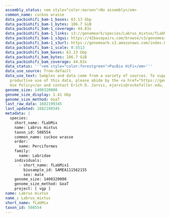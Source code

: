 ```yaml
---
assembly_status: <em style="color:maroon">No assembly</em>
common_name: cuckoo wrasse
data_pacbiohifi_bam-1_bases: 63.13 Gbp
data_pacbiohifi_bam-1_bytes: 106.7 GiB
data_pacbiohifi_bam-1_coverage: 44.83x
data_pacbiohifi_bam-1_links: s3://genomeark/species/Labrus_mixtus/fLabMix1/genomic_data/pacbio_hifi/<br>
data_pacbiohifi_bam-1_s3gui: https://42basepairs.com/browse/s3/genomeark/species/Labrus_mixtus/fLabMix1/genomic_data/pacbio_hifi/
data_pacbiohifi_bam-1_s3url: https://genomeark.s3.amazonaws.com/index.html?prefix=species/Labrus_mixtus/fLabMix1/genomic_data/pacbio_hifi/
data_pacbiohifi_bam-1_scale: 0.5513
data_pacbiohifi_bam_bases: 63.13 Gbp
data_pacbiohifi_bam_bytes: 106.7 GiB
data_pacbiohifi_bam_coverage: 44.83x
data_status: '''<em style="color:forestgreen">PacBio HiFi</em>'''
data_use_source: from-default
data_use_text: Samples and data come from a variety of sources. To support fair and
  productive use of this data, please abide by the <a href="https://genome10k.soe.ucsc.edu/data-use-policies/">Data
  Use Policy</a> and contact Erich D. Jarvis, ejarvis@rockefeller.edu, with any questions.
genome_size: 1408320000
genome_size_display: 1.41 Gbp
genome_size_method: GoaT
last_raw_data: 1682199345
last_updated: 1682199345
metadata: |
  species:
    short_name: fLabMix
    name: Labrus mixtus
    taxon_id: 508554
    common_name: cuckoo wrasse
    order:
      name: Perciformes
    family:
      name: Labridae
    individuals:
      - short_name: fLabMix1
        biosample_id: SAMEA111562155
        sex: male
    genome_size: 1408320000
    genome_size_method: GoaT
    project: [ vgp ]
name: Labrus mixtus
name_: Labrus_mixtus
short_name: fLabMix
taxon_id: 508554
---
```

